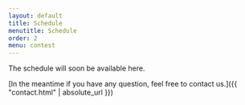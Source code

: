 ```yaml
---
layout: default
title: Schedule
menutitle: Schedule
order: 2
menu: contest
---
```


The schedule will soon be available here.

[In the meantime if you have any question, feel free to contact us.]({{ "contact.html" | absolute_url }})